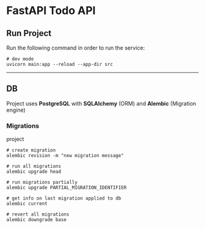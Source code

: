 # FastAPI Todo API

## Run Project

Run the following command in order to run the service:

```
# dev mode
uvicorn main:app --reload --app-dir src
```

---

## DB

Project uses **PostgreSQL** with **SQLAlchemy** (ORM) and **Alembic** (Migration engine)

### Migrations

project

```
# create migration
alembic revision -m "new migration message"

# run all migrations
alembic upgrade head

# run migrations partially
alembic upgrade PARTIAL_MIGRATION_IDENTIFIER

# get info on last migration applied to db
alembic current

# revert all migrations
alembic downgrade base
```
